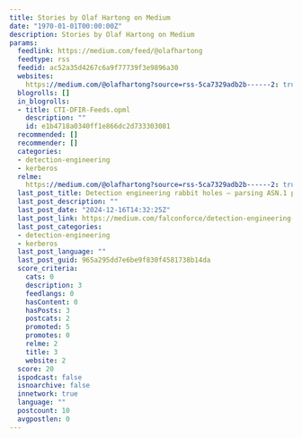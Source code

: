 ```yaml
---
title: Stories by Olaf Hartong on Medium
date: "1970-01-01T00:00:00Z"
description: Stories by Olaf Hartong on Medium
params:
  feedlink: https://medium.com/feed/@olafhartong
  feedtype: rss
  feedid: ac52a35d4267c6a9f77739f3e9896a30
  websites:
    https://medium.com/@olafhartong?source=rss-5ca7329adb2b------2: true
  blogrolls: []
  in_blogrolls:
  - title: CTI-DFIR-Feeds.opml
    description: ""
    id: e1b4718a0340ff1e866dc2d733303081
  recommended: []
  recommender: []
  categories:
  - detection-engineering
  - kerberos
  relme:
    https://medium.com/@olafhartong?source=rss-5ca7329adb2b------2: true
  last_post_title: Detection engineering rabbit holes — parsing ASN.1 packets in KQL
  last_post_description: ""
  last_post_date: "2024-12-16T14:32:25Z"
  last_post_link: https://medium.com/falconforce/detection-engineering-rabbit-holes-parsing-asn-1-packets-in-kql-900902d1145d?source=rss-5ca7329adb2b------2
  last_post_categories:
  - detection-engineering
  - kerberos
  last_post_language: ""
  last_post_guid: 965a295dd7e6be9f830f4581738b14da
  score_criteria:
    cats: 0
    description: 3
    feedlangs: 0
    hasContent: 0
    hasPosts: 3
    postcats: 2
    promoted: 5
    promotes: 0
    relme: 2
    title: 3
    website: 2
  score: 20
  ispodcast: false
  isnoarchive: false
  innetwork: true
  language: ""
  postcount: 10
  avgpostlen: 0
---
```

